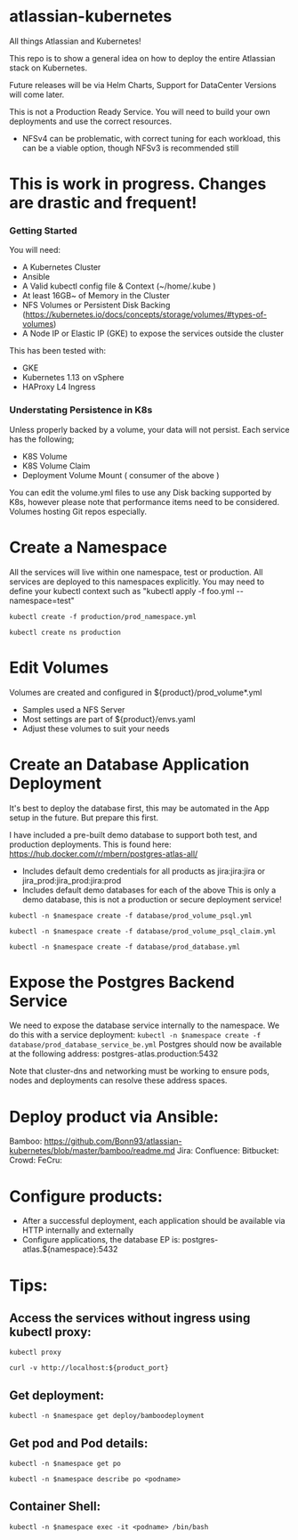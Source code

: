 # atlassian-kubernetes
All things Atlassian and Kubernetes!

This repo is to show a general idea on how to deploy the entire Atlassian stack on Kubernetes.

Future releases will be via Helm Charts, Support for DataCenter Versions will come later.

This is not a Production Ready Service. You will need to build your own deployments and use the correct resources.
* NFSv4 can be problematic, with correct tuning for each workload, this can be a viable option, though NFSv3 is recommended still

# This is work in progress. Changes are drastic and frequent! 

### Getting Started ###
You will need:
* A Kubernetes Cluster
* Ansible
* A Valid kubectl config file & Context (~/home/.kube )
* At least 16GB~ of Memory in the Cluster
* NFS Volumes or Persistent Disk Backing (https://kubernetes.io/docs/concepts/storage/volumes/#types-of-volumes)
* A Node IP or Elastic IP (GKE) to expose the services outside the cluster

This has been tested with:
* GKE
* Kubernetes 1.13 on vSphere
* HAProxy L4 Ingress

### Understating Persistence in K8s ###
Unless properly backed by a volume, your data will not persist. Each service has the following;
* K8S Volume
* K8S Volume Claim
* Deployment Volume Mount ( consumer of the above )

You can edit the volume.yml files to use any Disk backing supported by K8s, however please note that performance items need to be considered. Volumes hosting Git repos especially.

# Create a Namespace
All the services will live within one namespace, test or production. All services are deployed to this namespaces explicitly.
You may need to define your kubectl context such as "kubectl apply -f foo.yml --namespace=test" 

```kubectl create -f production/prod_namespace.yml```

```kubectl create ns production```

# Edit Volumes
Volumes are created and configured in ${product}/prod_volume*.yml
* Samples used a NFS Server
* Most settings are part of ${product}/envs.yaml
* Adjust these volumes to suit your needs


# Create an Database Application Deployment
It's best to deploy the database first, this may be automated in the App setup in the future. But prepare this first.

I have included a pre-built demo database to support both test, and production deployments. This is found here: https://hub.docker.com/r/mbern/postgres-atlas-all/ 
* Includes default demo credentials for all products as jira:jira:jira or jira_prod:jira_prod:jira:prod
* Includes default demo databases for each of the above
This is only a demo database, this is not a production or secure deployment service!

 ```kubectl -n $namespace create -f database/prod_volume_psql.yml```
 
 ```kubectl -n $namespace create -f database/prod_volume_psql_claim.yml```

 ```kubectl -n $namespace create -f database/prod_database.yml```
 

# Expose the Postgres Backend Service
We need to expose the database service internally to the namespace. We do this with a service deployment:
```kubectl -n $namespace create -f database/prod_database_service_be.yml```
Postgres should now be available at the following address: postgres-atlas.production:5432

Note that cluster-dns and networking must be working to ensure pods, nodes and deployments can resolve these address spaces.


# Deploy product via Ansible:
Bamboo: https://github.com/Bonn93/atlassian-kubernetes/blob/master/bamboo/readme.md
Jira:
Confluence:
Bitbucket:
Crowd:
FeCru:

# Configure products:
* After a successful deployment, each application should be available via HTTP internally and externally
* Configure applications, the database EP is: postgres-atlas.${namespace}:5432



# Tips:
## Access the services without ingress using kubectl proxy:
```kubectl proxy```

```curl -v http://localhost:${product_port}```


## Get deployment:
```kubectl -n $namespace get deploy/bamboodeployment```



## Get pod and Pod details:
```kubectl -n $namespace get po```

```kubectl -n $namespace describe po <podname>```


## Container Shell:
```kubectl -n $namespace exec -it <podname> /bin/bash```

